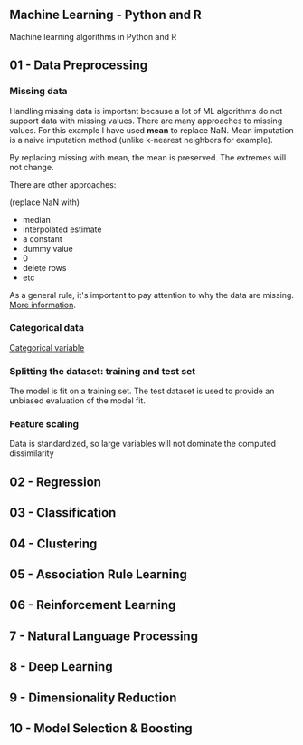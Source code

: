 Machine Learning - Python and R
-----------------------
Machine learning algorithms in Python and R

01 - Data Preprocessing
-----------------------

### Missing data

Handling missing data is important because a lot of ML algorithms do not support data with missing values. There are many approaches to missing values. For this example I have used **mean** to replace NaN. Mean imputation is a naive imputation method (unlike k-nearest neighbors for example).

By replacing missing with mean, the mean is preserved. The extremes will not change.

There are other approaches:

(replace NaN with)
* median
* interpolated estimate
* a constant
* dummy value
* 0
* delete rows
* etc

As a general rule, it's important to pay attention to why the data are missing. [More information](https://en.wikipedia.org/wiki/Missing_data).

### Categorical data

[Categorical variable](https://en.wikipedia.org/wiki/Categorical_variable)

### Splitting the dataset: training and test set
The model is fit on a training set. The test dataset is used to provide an unbiased evaluation of the model fit.


### Feature scaling

Data is standardized, so large variables will not dominate the computed dissimilarity


02 - Regression
-----------------------


03 - Classification
-----------------------


04 - Clustering
-----------------------

05 - Association Rule Learning
-----------------------

06 - Reinforcement Learning
-----------------------

7 - Natural Language Processing
-----------------------


8 - Deep Learning
-----------------------


9 - Dimensionality Reduction
-----------------------


10 - Model Selection & Boosting
-----------------------


